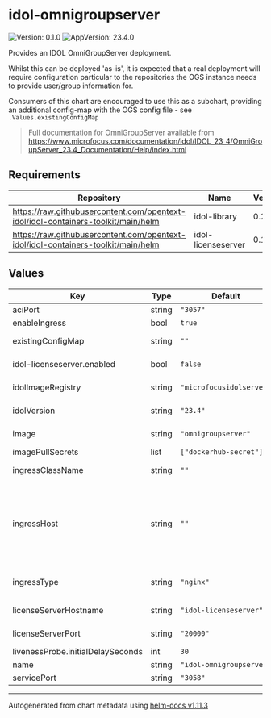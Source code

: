 # idol-omnigroupserver

![Version: 0.1.0](https://img.shields.io/badge/Version-0.1.0-informational?style=flat-square) ![AppVersion: 23.4.0](https://img.shields.io/badge/AppVersion-23.4.0-informational?style=flat-square)

Provides an IDOL OmniGroupServer deployment.

Whilst this can be deployed 'as-is', it is expected that a real deployment will
require configuration particular to the repositories the OGS instance needs to
provide user/group information for.

Consumers of this chart are encouraged to use this as a subchart, providing an
additional config-map with the OGS config file - see `.Values.existingConfigMap`

> Full documentation for OmniGroupServer available from https://www.microfocus.com/documentation/idol/IDOL_23_4/OmniGroupServer_23.4_Documentation/Help/index.html

## Requirements

| Repository | Name | Version |
|------------|------|---------|
| https://raw.githubusercontent.com/opentext-idol/idol-containers-toolkit/main/helm | idol-library | 0.2.0 |
| https://raw.githubusercontent.com/opentext-idol/idol-containers-toolkit/main/helm | idol-licenseserver | 0.1.0 |

## Values

| Key | Type | Default | Description |
|-----|------|---------|-------------|
| aciPort | string | `"3057"` | port service will serve ACI connections on |
| enableIngress | bool | `true` | Create ingress resource |
| existingConfigMap | string | `""` | if specified, mounted at /etc/config/idol and expected to provide omnigroupserver.cfg |
| idol-licenseserver.enabled | bool | `false` | whether to deploy the idol-licenseserver sub-chart |
| idolImageRegistry | string | `"microfocusidolserver"` | used to construct container image name: {idolImageRegistry}/{image}:{idolVersion} |
| idolVersion | string | `"23.4"` | used to construct container image name: {idolImageRegistry}/{image}:{idolVersion} |
| image | string | `"omnigroupserver"` | used to construct container image name: {idolImageRegistry}/{image}:{idolVersion} |
| imagePullSecrets | list | `["dockerhub-secret"]` | secrets used to pull container images |
| ingressClassName | string | `""` | Optional parameter to override the default ingress class |
| ingressHost | string | `""` | Optional host (see https://kubernetes.io/docs/concepts/services-networking/ingress/#ingress-rules). For an OpenShift environment this is required (see https://docs.openshift.com/container-platform/4.11/networking/routes/route-configuration.html#nw-ingress-creating-a-route-via-an-ingress_route-configuration) |
| ingressType | string | `"nginx"` | Ingress controller type to setup for. Valid values are nginx or haproxy (used by OpenShift) |
| licenseServerHostname | string | `"idol-licenseserver"` | the hostname of the IDOL LicenseServer (or abstraction) |
| licenseServerPort | string | `"20000"` | the ACI port of the IDOL LicenseServer (or abstraction) |
| livenessProbe.initialDelaySeconds | int | `30` |  |
| name | string | `"idol-omnigroupserver"` | used to name deployment, service, ingress |
| servicePort | string | `"3058"` | port service will serve service connections on |

----------------------------------------------
Autogenerated from chart metadata using [helm-docs v1.11.3](https://github.com/norwoodj/helm-docs/releases/v1.11.3)